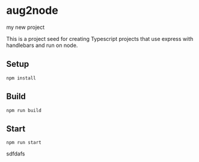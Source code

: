 # aug2node

my new project

This is a project seed for creating Typescript projects that use express with handlebars and run on node.

## Setup


`npm install`




## Build





`npm run build`






## Start




`npm run start`


sdfdafs
